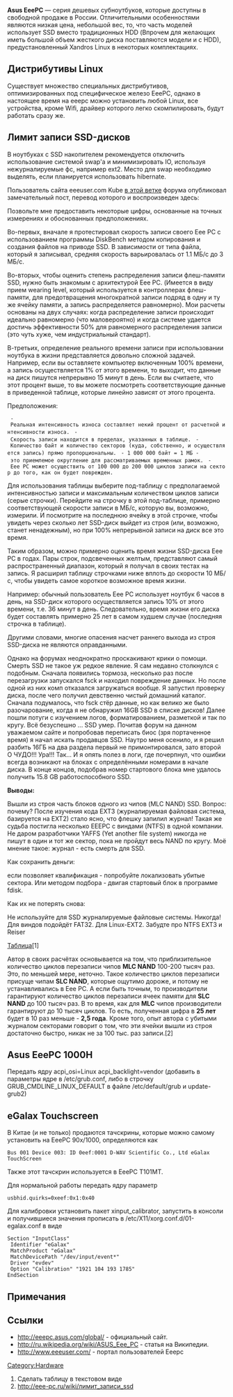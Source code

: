 **Asus EeePC** — серия дешевых субноутбуков, которые доступны в
свободной продаже в России. Отличительными особенностями
являются низкая цена, небольшой вес, то, что часть моделей
использует SSD вместо традиционных HDD (Впрочем для желающих
иметь большой объем жесткого диска поставляются модели и с HDD),
предустановленный Xandros Linux в некоторых комплектациях.

## Дистрибутивы Linux

Существует множество специальных дистрибутивов, оптимизированных под
специфическое железо EeePC, однако в настоящее время на eeepc можно
установить любой Linux, все устройства, кроме Wifi, драйвер которого
легко скомпилировать, будут работать сразу же.

## Лимит записи SSD-дисков

В ноутбуках с SSD накопителем рекомендуется отключить использование
системой swap'a и минимизировать IO, используя нежурналируемые фс,
например ext2. Место для swap необходимо выделять, если планируется
использовать hibernate.

Пользователь сайта eeeuser.com Kube [в этой
ветке](http://forum.eeeuser.com/viewtopic.php?id=7077) форума
опубликовал замечательный пост, перевод которого и воспроизведен
здесь:

Позвольте мне предоставить некоторые цифры, основанные на точных
измерениях и обоснованных предположениях.

Во-первых, вначале я протестировал скорость записи своего Eee PC с
использованием программы DiskBench методом копирования и создания
файлов на приводе SSD. В зависимости от типа файла, который я
записывал, средняя скорость варьировалась от 1.1 МБ/с до 3
МБ/с.

Во-вторых, чтобы оценить степень распределения записи флеш-памяти SSD,
нужно быть знакомым с архитектурой Eee PC. (Имеется в виду прием
wearing level, который используется в контроллерах флеш-памяти, для
предотвращения многократной записи подряд в одну и ту же ячейку
памяти, а запись распределяется равномерно). Мои расчеты основаны на
двух случаях: когда распределение записи происходит идеально равномерно
(что маловероятно) и когда системе удается достичь эффективности 50% для
равномерного распределения записи (это чуть хуже, чем индустриальный
стандарт).

В-третьих, определение реального времени записи при использовании
ноутбука в жизни представляется довольно сложной задачей.
Например, если вы оставляете компьютер включенным 100% времени,
а запись осуществляется 1% от этого времени, то выходит, что данные на
диск пишутся непрерывно 15 минут в день. Если вы считаете, что этот
процент выше, то вы можете посмотреть соответствующие данные в
приведенной таблице, которые линейно зависят от этого процента.

Предположения:

` - Реальная интенсивность износа составляет некий процент от расчетной интенсивности износа.`
` - Скорость записи находится в пределах, указанных в таблице.`
` - Количество байт и количество секторов (куда, собственно, и осуществляется запись) прямо пропорциональны.`
` - 1 000 000 байт = 1 МБ - это приемлемое округление для рассматриваемых временных рамок.`
` - Eee PC может осуществить от 100 000 до 200 000 циклов записи на сектор до того, как он будет поврежден.`

Для использования таблицы выберите под-таблицу с предполагаемой
интенсивностью записи и максимальным количеством циклов записи
(серые строчки). Перейдите на строчку в этой под-таблице, примерно
соответствующей скорости записи в МБ/с, которую вы, возможно,
измерили. И посмотрите на последнюю ячейку в этой строчке, чтобы
увидеть через сколько лет SSD-диск выйдет из строя (или, возможно,
станет ненадежным), но при 100% непрерывной записи на диск все это
время.

Таким образом, можно примерно оценить время жизни SSD-диска Eee PC в
годах. Пары строк, подсвеченных желтым, представляют самый
распространенный диапазон, который я получал в своих тестах на
запись. Я расширил таблицу строчками ниже вплоть до скорости 10 МБ/с,
чтобы увидеть самое короткое возможное время жизни.

Например: обычный пользователь Eee PC использует ноутбук 6 часов в день,
на SSD-диск которого осуществляется запись 10% от этого времени, т.е. 36
минут в день. Следовательно, время жизни его диска будет составлять
примерно 25 лет в самом худшем случае (последняя строчка в
таблице).

Другими словами, многие опасения насчет раннего выхода из строя
SSD-диска не являются оправданными.

Однако на форумах неоднократно проскакивают крики о помощи. Смерть SSD
не такое уж редкое явление. Я сам недавно столкнулся с подобным.
Сначала появились тормоза, несколько раз после перезагрузки
запускался fsck и находил повреждение данных. Но после одной из
них комп отказался загружаться вообще. Я запустил проверку диска,
после чего получил девственно чистый домашний каталог. Сначала
подумалось, что fsck стёр данные, но как велико же было
разочарование, когда я не обнаружил 16GB SSD в списке
дисков\! Далее пошли потуги с изучением логов, форматированием,
разметкой и так по кругу. Всё безуспешно ... SSD умер. Почитав форум
на данном уважаемом сайте и попробовав переписать биос (зря портаченное
время) я начал искать продавцов SSD. Наутро меня осенило, и я решил
разбить 16ГБ на два раздела первый не примонтировался, зато второй
О ЧУДО\!\!\! Ура\!\!\! Так... И я опять полез в логи, где почерпнул,
что ошибки всегда возникают на блоках с определёнными номерами в
начале диска. В конце концов, подобрав номер стартового блока мне
удалось получить 15.8 GB работоспособного SSD.

**Выводы:**

Вышли из строя часть блоков одного из чипов (MLC NAND) SSD. Вопрос:
почему? После изучения кода EXT3 (журналируемая файловая система,
базируется на EXT2) стало ясно, что флешку запилил журнал\! Такая же
судьба постигла несколько EEEPC с виндами (NTFS) в одной компании. Не
даром разработчики YAFFS (Yet another file system) никогда не пишут в
один и тот же сектор, пока не пройдут весь NAND по кругу. Моё мнение
такое: журнал - есть смерть для SSD.

Как сохранить деньги:

если позволяет квалификация - попробуйте локализовать убитые сектора.
Или методом подбора - двигая стартовый блок в программе fdisk.

Как их не потерять снова:

Не используйте для SSD журналируемые файловые системы. Никогда\! Для
виндов подойдёт FAT32. Для Linux-EXT2. Забудте про NTFS EXT3 и
Reiser

[Таблица](http://eee-pc.ru/wiki/_media/eeepcmemorywear.png?cache=cache)\[1\]

Автор в своих расчётах основывается на том, что приблизительное
количество циклов перезаписи чипов **MLC NAND** 100-200 тысяч
раз. Это, по меньшей мере, неточно. Такое количество циклов перезаписи
присуще чипам **SLC NAND**, которые ощутимо дороже, и потому не
устанавливались в Eee PC. А если быть точным, то производители
гарантируют количество циклов перезаписи ячеек памяти для **SLC NAND**
до 100 тысяч раз. В то время, как для **MLC** чипов производители
гарантируют до 10 тысяч циклов. То есть, полученная цифра в **25
лет** будет в 10 раз меньше - **2,5 года**. Кроме того, опыт автора с
убитыми журналом секторами говорит о том, что эти ячейки вышли из строя
достаточно быстро, никак не за 100 тыс. раз записи.\[2\]

## Asus EeePC 1000H

Передать ядру acpi_osi=Linux acpi_backlight=vendor (добавить в
параметры ядре в /etc/grub.conf, либо в строчку
GRUB_CMDLINE_LINUX_DEFAULT в файле /etc/default/grub и update-grub2)

## eGalax Touchscreen

В Китае (и не только) продаются тачскрины, которые можно самому
установить на EeePC 90х/1000, определяются как

    Bus 001 Device 003: ID 0eef:0001 D-WAV Scientific Co., Ltd eGalax TouchScreen

Также этот тачскрин используется в EeePC T101MT.

Для нормальной работы передать ядру параметр

    usbhid.quirks=0xeef:0x1:0x40

Для калибровки установить пакет xinput_calibrator, запустить в консоли
и получившиеся значения прописать в /etc/X11/xorg.conf.d/01-egalax.conf
в виде

    Section "InputClass"
     Identifier "eGalax"
     MatchProduct "eGalax"
     MatchDevicePath "/dev/input/event*"
     Driver "evdev"
     Option "Calibration" "1921 104 193 1785"
    EndSection

## Примечания

<references />

## Ссылки

  - <http://eeepc.asus.com/global/> - официальный сайт.
  - <http://ru.wikipedia.org/wiki/ASUS_Eee_PC> - статья на Википедии.
  - <http://www.eeeuser.com/> - портал пользователей Eeepc

[Category:Hardware](Category:Hardware)

1.  Сделать таблицу в текстовом виде
2.  <http://eee-pc.ru/wiki/лимит_записи_ssd>
